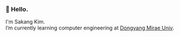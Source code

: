 ###  👋 Hello.
I'm Sakang Kim.  
I’m currently learning computer engineering at <a href="https://www.dongyang.ac.kr/dongyang/index.do"> Dongyang Mirae Univ</a>.


<!--
**1sakang/1sakang** is a ✨ _special_ ✨ repository because its `README.md` (this file) appears on your GitHub profile.

Here are some ideas to get you started:

- 🔭 I’m currently working on ...
- 🌱 I’m currently learning ...
- 👯 I’m looking to collaborate on ...
- 🤔 I’m looking for help with ...
- 💬 Ask me about ...
- 📫 How to reach me: ...
- 😄 Pronouns: ...
- ⚡ Fun fact: ...
-->
